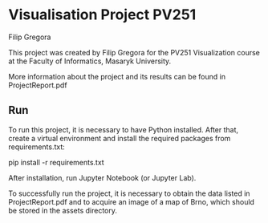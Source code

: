 # Visualisation Project PV251
Filip Gregora

This project was created by Filip Gregora for the PV251 Visualization course at the Faculty of Informatics, Masaryk University.

More information about the project and its results can be found in ProjectReport.pdf

## Run

To run this project, it is necessary to have Python installed. After that, create a virtual environment and install the required packages from requirements.txt:

pip install -r requirements.txt

After installation, run Jupyter Notebook (or Jupyter Lab).

To successfully run the project, it is necessary to obtain the data listed in ProjectReport.pdf and to acquire an image of a map of Brno, which should be stored in the assets directory.
